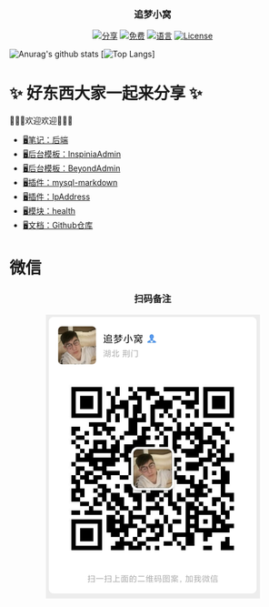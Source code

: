 <!-- 
<p align="center"><img src="https://avatars2.githubusercontent.com/u/31272102" width="100"></p>
-->
<h3 align="center">追梦小窝</h3>
<p align="center">
<a href="https://github.com/iszmxw/"><img src="https://img.shields.io/badge/%E5%88%86-%E4%BA%AB-green?logo=symantec&style=plastic" alt="分享"></a>
<a href="https://github.com/iszmxw/"><img src="https://img.shields.io/badge/%E5%85%8D%E8%B4%B9-100%25-brightgreen" alt="免费"></a>
<a href="https://github.com/iszmxw/"><img src="https://img.shields.io/badge/%E8%AF%AD%E8%A8%80-markdown-blue" alt="语言"></a>
<a href="https://github.com/iszmxw/"><img src="https://img.shields.io/badge/License-MIT-red" alt="License"></a>
</p>



![Anurag's github stats](https://github-readme-stats.vercel.app/api?username=iszmxw&show_icons=true&theme=radical&line_height=40&title_color=62BFAD&icon_color=79ff97&text_color=F7F8E8&bg_color=151515)
[![Top Langs](https://github-readme-stats.vercel.app/api/top-langs/?username=iszmxw&show_icons=true&theme=radical&line_height=40&title_color=62BFAD&icon_color=79ff97&text_color=F7F8E8&bg_color=151515)]


# ✨ 好东西大家一起来分享 ✨ 

👋👋👋欢迎欢迎👋👋👋

- [🖥笔记：后端](https://iszmxw.github.io/studys)
- [🖥后台模板：InspiniaAdmin](https://github.com/iszmxw/InspiniaAdmin)
- [🖥后台模板：BeyondAdmin](https://github.com/iszmxw/BeyondAdmin)
- [🖥插件：mysql-markdown](https://github.com/iszmxw/mysql-markdown)
- [🖥插件：IpAddress](https://github.com/iszmxw/IpAddress)
- [🖥模块：health](https://github.com/iszmxw/health)
- [🖥文档：Github仓库](https://github.com/iszmxw/iszmxw.github.io)

# 微信

<h3 align="center">扫码备注</h3>
<p align="center"><img src="https://raw.githubusercontent.com/iszmxw/iszmxw/master/static/images/wx.png"></p>
